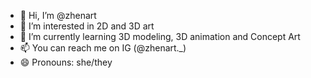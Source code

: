 - 👋 Hi, I’m @zhenart
- 👀 I’m interested in 2D and 3D art 
- 🌱 I’m currently learning 3D modeling, 3D animation and Concept Art
- 📫 You can reach me on IG (@zhenart._)
- 😄 Pronouns: she/they

<!---
zhenart/zhenart is a ✨ special ✨ repository because its `README.md` (this file) appears on your GitHub profile.
You can click the Preview link to take a look at your changes.
--->
